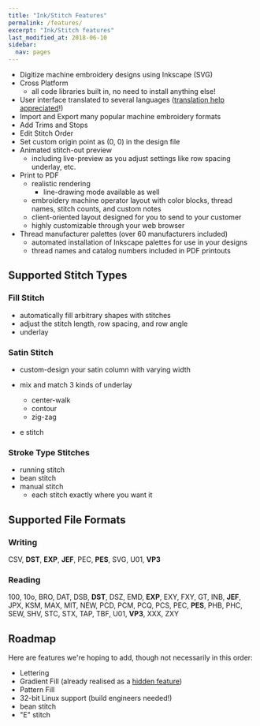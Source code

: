 ```yaml
---
title: "Ink/Stitch Features"
permalink: /features/
excerpt: "Ink/Stitch features"
last_modified_at: 2018-06-10
sidebar:
  nav: pages
---
```

* Digitize machine embroidery designs using Inkscape (SVG)
* Cross Platform
  * all code libraries built in, no need to install anything else!
* User interface translated to several languages ([translation help appreciated](https://crowdin.com/project/inkstitch)!)
* Import and Export many popular machine embroidery formats
* Add Trims and Stops
* Edit Stitch Order
* Set custom origin point as (0, 0) in the design file
* Animated stitch-out preview
  * including live-preview as you adjust settings like row spacing underlay, etc.
* Print to PDF
  * realistic rendering
    * line-drawing mode available as well
  * embroidery machine operator layout with color blocks, thread names, stitch counts, and custom notes
  * client-oriented layout designed for you to send to your customer
  * highly customizable through your web browser
* Thread manufacturer palettes (over 60 manufacturers included)
  * automated installation of Inkscape palettes for use in your designs
  * thread names and catalog numbers included in PDF printouts

## Supported Stitch Types

### Fill Stitch
* automatically fill arbitrary shapes with stitches
* adjust the stitch length, row spacing, and row angle
* underlay

### Satin Stitch
* custom-design your satin column with varying width
* mix and match 3 kinds of underlay
  * center-walk
  * contour
  * zig-zag

* e stitch

### Stroke Type Stitches
* running stitch
* bean stitch
* manual stitch
  * each stitch exactly where you want it

## Supported File Formats

### Writing
CSV, **DST**, **EXP**, **JEF**, PEC, **PES**, SVG, U01, **VP3**

### Reading
100, 10o, BRO, DAT, DSB, **DST**, DSZ, EMD, **EXP**, EXY, FXY, GT, INB, **JEF**, JPX, KSM, MAX, MIT, NEW, PCD, PCM, PCQ, PCS, PEC, **PES**, PHB, PHC, SEW, SHV, STC, STX, TAP, TBF, U01, **VP3**, XXX, ZXY

## Roadmap

Here are features we're hoping to add, though not necessarily in this order:

* Lettering
* Gradient Fill (already realised as a [hidden feature](https://github.com/inkstitch/inkstitch/pull/108#issuecomment-369444197))
* Pattern Fill
* 32-bit Linux support (build engineers needed!)
* bean stitch
* "E" stitch

